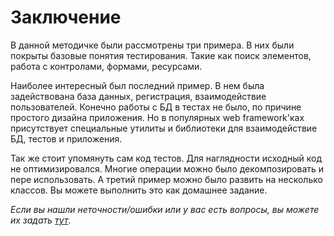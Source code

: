 Заключение
==========

В данной методичке были рассмотрены три примера.
В них были покрыты базовые понятия тестирования. Такие как поиск элементов,
работа с контролами, формами, ресурсами.

Наиболее интересный был последний пример. В нем была задействована база данных,
регистрация, взаимодействие пользователей. Конечно работы с БД в тестах не было,
по причине простого дизайна приложения. Но в популярных web framework'ках присутствует специальные утилиты
и библиотеки для взаимодействие БД, тестов и приложения.

Так же стоит упомянуть сам код тестов. Для наглядности исходный код не оптимизировался.
Многие операции можно было декомпозировать и пере использовать.
А третий пример можно было развить на несколько классов.
Вы можете выполнить это как домашнее задание.

*Если вы нашли неточности/ошибки или у вас есть вопросы,
вы можете их задать [тут](https://bitbucket.org/B7W/seleniumhowto/issues?status=new&status=open)*.